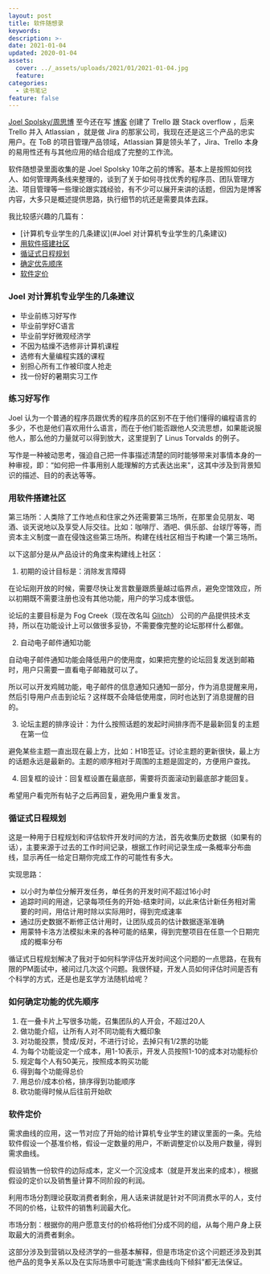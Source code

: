 ```yaml
---
layout: post
title: 软件随想录
keywords: 
description: >-
date: 2021-01-04
updated: 2020-01-04
assets:
  cover: ../_assets/uploads/2021/01/2021-01-04.jpg
  feature: 
categories:
  - 读书笔记
feature: false
---
```


[Joel Spolsky/周思博](https://zh.wikipedia.org/zh-hans/%E5%91%A8%E6%80%9D%E5%8D%9A) 至今还在写 [博客](https://www.joelonsoftware.com/) 创建了 Trello 跟 Stack overflow ，后来 Trello 并入 Atlassian ，就是做 Jira 的那家公司，我现在还是这三个产品的忠实用户。在 ToB 的项目管理产品领域，Atlassian 算是领头羊了，Jira、Trello 本身的易用性还有与其他应用的结合组成了完整的工作流。

软件随想录里面收集的是 Joel Spolsky 10年之前的博客。基本上是按照如何找人、如何管理两条线来整理的，谈到了关于如何寻找优秀的程序员、团队管理方法、项目管理等一些理论跟实践经验，有不少可以展开来讲的话题，但因为是博客内容，大多只是概述提供思路，执行细节的坑还是需要具体去踩。

我比较感兴趣的几篇有：

- [计算机专业学生的几条建议](#Joel 对计算机专业学生的几条建议)
- [用软件搭建社区](#用软件搭建社区)
- [循证式日程规划](#循证式日程规划)
- [确定优先顺序](#如何确定功能的优先顺序)
- [软件定价](#软件定价)

### Joel 对计算机专业学生的几条建议

- 毕业前练习好写作
- 毕业前学好C语言
- 毕业前学好微观经济学
- 不因为枯燥不选修非计算机课程
- 选修有大量编程实践的课程
- 别担心所有工作被印度人抢走
- 找一份好的暑期实习工作

### 练习好写作

Joel 认为一个普通的程序员跟优秀的程序员的区别不在于他们懂得的编程语言的多少，不也是他们喜欢用什么语言，而在于他们能否跟他人交流思想，如果能说服他人，那么他的力量就可以得到放大，这里提到了 Linus Torvalds 的例子。

写作是一种被动思考，强迫自己把一件事描述清楚的同时能够带来对事情本身的一种审视，即：“如何把一件事用别人能理解的方式表达出来"，这其中涉及到背景知识的描述、目的的表达等等。

### 用软件搭建社区

第三场所：人类除了工作地点和住家之外还需要第三场所，在那里会见朋友、喝酒、谈天说地以及享受人际交往。比如：咖啡厅、酒吧、俱乐部、台球厅等等，而资本主义制度一直在侵蚀这些第三场所。构建在线社区相当于构建一个第三场所。

以下这部分是从产品设计的角度来构建线上社区：

1. 初期的设计目标是：消除发言障碍

在论坛刚开放的时候，需要尽快让发言数量跟质量越过临界点，避免空馆效应，所以初期既不需要注册也没有其他功能，用户的学习成本很低。

论坛的主要目标是为 Fog Creek（现在改名叫 [Glitch](https://en.wikipedia.org/wiki/Glitch_(company))） 公司的产品提供技术支持，所以在功能设计上可以做很多妥协，不需要像完整的论坛那样什么都做。

2. 自动电子邮件通知功能

自动电子邮件通知功能会降低用户的使用度，如果把完整的论坛回复发送到邮箱时，用户只需要一直看电子邮箱就可以了。

所以可以开发鸡贼功能，电子邮件的信息通知只通知一部分，作为消息提醒来用，然后引导用户点击到论坛？这样既不会降低使用度，同时也达到了消息提醒的目的。

3. 论坛主题的排序设计：为什么按照话题的发起时间排序而不是最新回复的主题在第一位

避免某些主题一直出现在最上方，比如：H1B签证。讨论主题的更新很快，最上方的话题永远是最新的。主题的顺序相对于周围的主题是固定的，方便用户查找。

4. 回复框的设计：回复框设置在最底部，需要将页面滚动到最底部才能回复。

希望用户看完所有帖子之后再回复，避免用户重复发言。

### 循证式日程规划

这是一种用于日程规划和评估软件开发时间的方法，首先收集历史数据（如果有的话），主要来源于过去的工作时间记录，根据工作时间记录生成一条概率分布曲线，显示再任一给定日期你完成工作的可能性有多大。

实现思路：

- 以小时为单位分解开发任务，单任务的开发时间不超过16小时
- 追踪时间的用途，记录每项任务的开始-结束时间，以此来估计新任务相对需要的时间，用估计用时除以实际用时，得到完成速率
- 通过历史数据不断修正估计用时，让团队成员的估计数据逐渐准确
- 用蒙特卡洛方法模拟未来的各种可能的结果，得到完整项目在任意一个日期完成的概率分布

循证式日程规划解决了我对于如何科学评估开发时间这个问题的一点思路，在我有限的PM面试中，被问过几次这个问题。我很怀疑，开发人员如何评估时间是否有个科学的方式，还是也是玄学方法随机给呢？

### 如何确定功能的优先顺序

1. 在一叠卡片上写很多功能，召集团队的人开会，不超过20人
2. 做功能介绍，让所有人对不同功能有大概印象
3. 对功能投票，赞成/反对，不进行讨论，去掉只有1/2票的功能
4. 为每个功能设定一个成本，用1-10表示，开发人员按照1-10的成本对功能标价
5. 规定每个人有50美元，按照成本购买功能
6. 得到每个功能得总价
7. 用总价/成本价格，排序得到功能顺序
8. 砍功能得时候从后往前开始砍

### 软件定价

需求曲线的应用，这一节对应了开始的给计算机专业学生的建议里面的一条。先给软件假设一个基准价格，假设一定数量的用户，不断调整定价以及用户数量，得到需求曲线。

假设销售一份软件的边际成本，定义一个沉没成本（就是开发出来的成本），根据假设的定价以及销售量计算不同阶段的利润。

利用市场分割理论获取消费者剩余，用人话来讲就是针对不同消费水平的人，支付不同的价格，让软件的销售利润最大化。

市场分割：根据你的用户愿意支付的价格将他们分成不同的组，从每个用户身上获取最大的消费者剩余。

这部分涉及到营销以及经济学的一些基本解释，但是市场定价这个问题还涉及到其他产品的竞争关系以及在实际场景中可能连“需求曲线向下倾斜”都无法保证。
